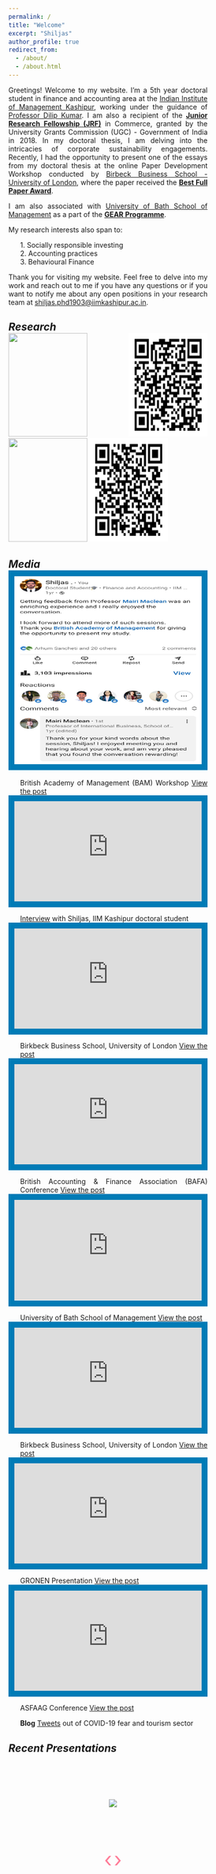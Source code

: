 ```yaml
---
permalink: /
title: "Welcome"
excerpt: "Shiljas"
author_profile: true
redirect_from: 
  - /about/
  - /about.html
---
```


<style> body {text-align: justify} </style>

Greetings! Welcome to my website. I’m a 5th year doctoral student in finance and accounting area at the [Indian Institute of Management Kashipur]( https://www.iimkashipur.ac.in), working under the guidance of [Professor Dilip Kumar](https://scholar.google.com/citations?user=N8y4jzMAAAAJ&hl=en). I am also a recipient of the **<u>Junior Research Fellowship (JRF)</u>** in Commerce, granted by the University Grants Commission (UGC) - Government of India in 2018. In my doctoral thesis, I am delving into the intricacies of corporate sustainability engagements. Recently, I had the opportunity to present one of the essays from my doctoral thesis at the online Paper Development Workshop conducted by [Birbeck Business School - University of London](https://www.bbk.ac.uk/school/business), where the paper received the **<u>Best Full Paper Award</u>**. 

I am also associated with [University of Bath School of Management](https://www.bath.ac.uk/schools/school-of-management) as a part of the **<u>GEAR Programme</u>**.

My research interests also span to:
<ol>
<li> 1. Socially responsible investing </li>
<li> 2. Accounting practices </li>
<li> 3. Behavioural Finance </li>
</ol>

Thank you for visiting my website. Feel free to delve into my work and reach out to me if you have any questions or if you want to notify me about any open positions in your research team at [shiljas.phd1903@iimkashipur.ac.in](shiljas.phd1903@iimkashipur.ac.in).



**<i>Research</i>**
-------

<img align="centre" width="160" height="210" src="https://journals.sagepub.com/cms/10.1177/TEUA_29_8/asset/18bd114d-4518-d114-6451-bd114d64518b/teua_29_8.cover.png">
<img align="centre" style="border: 12px solid white" width="160" height="210" src="/images/TE_2023.png">
<img align="centre" width="160" height="210" src="https://ojs.aut.ac.nz/applied-finance-letters/public/journals/1/cover_issue_16_en_US.jpg">
<img align="centre" style="border: 12px solid white" width="160" height="210" src="/images/AFL_2021.png">


**<i>Media</i>**
------

<a href= "https://www.linkedin.com/posts/shiljas_getting-feedback-from-professor-mairi-maclean-activity-7021156538962620416-d0un?utm_source=share&utm_medium=member_desktop">
<img style="border: 12px Solid #007bb6" src="/images/BAM_Pre_Conf_Workshop.png" width="504" height="405" > </a>



* British Academy of Management (BAM) Workshop [View the post](https://www.linkedin.com/posts/shiljas_getting-feedback-from-professor-mairi-maclean-activity-7021156538962620416-d0un?utm_source=share&utm_medium=member_desktop)



<html>
<head>
    <title>Title of the document</title>
    <style>
      .wrap-element {
        position: relative;
        overflow: hidden;
        padding-top: 56.25%;
      }
      .wrapped-iframe {
        position: absolute;
        top: 0;
        left: 0;
        width: 100%;
        height: 100%;
        border: 0;
      }
    </style>
  </head>
  <body>
    <div class="wrap-element">
      <iframe class="wrapped-iframe" style="border: 12px Solid #007bb6" src="https://www.linkedin.com/embed/feed/update/urn:li:share:7013112267705585664" gesture="media" allow="encrypted-media" allowfullscreen></iframe>
    </div>
  </body>
</html>

* [Interview](https://www.linkedin.com/posts/iimkashipur_phdinsights-scholarstories-iimkashipur-activity-7013112270926811136-UIy9?utm_source=share&utm_medium=member_desktop) with Shiljas, IIM Kashipur doctoral student



<html>
<head>
    <title>Title of the document</title>
    <style>
      .wrap-element {
        position: relative;
        overflow: hidden;
        padding-top: 56.25%;
      }
      .wrapped-iframe {
        position: absolute;
        top: 0;
        left: 0;
        width: 100%;
        height: 100%;
        border: 0;
      }
    </style>
  </head>
  <body>
    <div class="wrap-element">
      <iframe class="wrapped-iframe" style="border: 12px Solid #007bb6" src="https://www.linkedin.com/embed/feed/update/urn:li:activity:7137806825046917120" gesture="media" allow="encrypted-media" allowfullscreen></iframe>
    </div>
  </body>
</html>

* Birkbeck Business School, University of London [View the post](https://www.linkedin.com/posts/shiljas_sustainability-sustainability-activity-7137806825046917120-ack0?utm_source=share&utm_medium=member_desktop)



<html>
<head>
    <title>Title of the document</title>
    <style>
      .wrap-element {
        position: relative;
        overflow: hidden;
        padding-top: 56.25%;
      }
      .wrapped-iframe {
        position: absolute;
        top: 0;
        left: 0;
        width: 100%;
        height: 100%;
        border: 0;
      }
    </style>
  </head>
  <body>
    <div class="wrap-element">
      <iframe class="wrapped-iframe" style="border: 12px Solid #007bb6" src="https://www.linkedin.com/embed/feed/update/urn:li:activity:7143325700194746371" gesture="media" allow="encrypted-media" allowfullscreen></iframe>
    </div>
  </body>
</html>

* British Accounting & Finance Association (BAFA) Conference
[View the post](https://www.linkedin.com/posts/shiljas_corporate-sustainability-academics-activity-7143325700194746371-FmHT?utm_source=share&utm_medium=member_desktop)



<html>
<head>
    <title>Title of the document</title>
    <style>
      .wrap-element {
        position: relative;
        overflow: hidden;
        padding-top: 56.25%;
      }
      .wrapped-iframe {
        position: absolute;
        top: 0;
        left: 0;
        width: 100%;
        height: 100%;
        border: 0;
      }
    </style>
  </head>
  <body>
    <div class="wrap-element">
      <iframe class="wrapped-iframe" style="border: 12px Solid #007bb6" src="https://www.linkedin.com/embed/feed/update/urn:li:share:7152736793140887552" gesture="media" allow="encrypted-media" allowfullscreen></iframe>
    </div>
  </body>
</html>

* University of Bath School of Management [View the post](https://www.linkedin.com/posts/shiljas_iimkashipur-activity-7152736793979748353-YJo0?utm_source=share&utm_medium=member_desktop)



<html>
<head>
    <title>Title of the document</title>
    <style>
      .wrap-element {
        position: relative;
        overflow: hidden;
        padding-top: 56.25%;
      }
      .wrapped-iframe {
        position: absolute;
        top: 0;
        left: 0;
        width: 100%;
        height: 100%;
        border: 0;
      }
    </style>
  </head>
  <body>
    <div class="wrap-element">
      <iframe class="wrapped-iframe" style="border: 12px Solid #007bb6" src="https://www.linkedin.com/embed/feed/update/urn:li:share:7162831726942048257" gesture="media" allow="encrypted-media" allowfullscreen></iframe>
    </div>
  </body>
</html>



* Birkbeck Business School, University of London [View the post](https://www.linkedin.com/posts/iimkashipur_delighted-award-outstanding-activity-7162831729618014208-52Tw?utm_source=share&utm_medium=member_desktop)


<html>
<head>
    <title>Title of the document</title>
    <style>
      .wrap-element {
        position: relative;
        overflow: hidden;
        padding-top: 56.25%;
      }
      .wrapped-iframe {
        position: absolute;
        top: 0;
        left: 0;
        width: 100%;
        height: 100%;
        border: 0;
      }
    </style>
  </head>
  <body>
    <div class="wrap-element">
      <iframe class="wrapped-iframe" style="border: 12px Solid #007bb6" src="https://www.linkedin.com/embed/feed/update/urn:li:activity:7169604364787994625" gesture="media" allow="encrypted-media" allowfullscreen></iframe>
    </div>
  </body>
</html>


* GRONEN Presentation [View the post](https://www.linkedin.com/posts/shiljas_papers-on-sustainable-product-development-activity-7169604364787994625-Rl0i?utm_source=share&utm_medium=member_desktop)



<html>
<head>
    <title>Title of the document</title>
    <style>
      .wrap-element {
        position: relative;
        overflow: hidden;
        padding-top: 56.25%;
      }
      .wrapped-iframe {
        position: absolute;
        top: 0;
        left: 0;
        width: 100%;
        height: 100%;
        border: 0;
      }
    </style>
  </head>
  <body>
    <div class="wrap-element">
      <iframe class="wrapped-iframe" style="border: 12px Solid #007bb6" src="https://www.linkedin.com/embed/feed/update/urn:li:share:7173638143634595840" gesture="media" allow="encrypted-media" allowfullscreen></iframe>
    </div>
  </body>
</html>

* ASFAAG Conference [View the post](https://www.linkedin.com/posts/shiljas_asfaag-impression-corporate-activity-7173638145702346754-h09i?utm_source=share&utm_medium=member_desktop)


* **Blog** [Tweets](https://iimkashipur.medium.com/nexus-between-twitter-based-sentiment-and-tourism-sector-performance-amid-covid-19-pandemic-8dd0a0e4fdd0) out of COVID-19 fear and tourism sector



**<i>Recent Presentations</i>**
------


<style>
  * {margin:0;padding:0;box-sizing:border-box;}
  ul, li {list-style:none;}
  
  [name="slide"] {display:none;}
  .slidebox {max-width:500px;width:100%;margin: 10px; float:left; text-align:center;}
  .slidebox img {max-width:100%;}
  .slidebox .slidelist {
    white-space:nowrap;
    font-size:0;
    overflow:hidden;
  }
  .p1 {margin-right:15; padding-right: 5px}

  .p2 {clear: both}

  .slidebox .slideitem {
    position:relative;
    display:inline-block;
    vertical-align:middle;
    width:100%;
    transition:all .1s;
  }
  .slidebox .slideitem label {
    position:absolute;
    z-index:1;
    top:50%;
    transform:translateY(-50%);
    padding:20px;
    border-radius:50%;
    cursor:pointer;
  }
  label.left {
    left:20px;
    background-color:#eaeaea 20%;
    background-image:url('/assets/images/arrow/left-arrow.png');
    background-position:center center;
    background-size:50%;
    background-repeat:no-repeat;
  }
  label.right {
    right:20px;
    background-color:#eaeaea 20%;
    background-image:url('/assets/images/arrow/left-arrow.png');
    background-position:center center;
    background-size:50%;
    background-repeat:no-repeat;
  }
  .slideshowArrow {
  font-size: 3em;
  color: rgba(255, 125, 152, 1);
  cursor: pointer;
  transition: opacity 0.2s ease-in-out;
}
  .slideshowArrow:hover {
  opacity: 0.75;
}
.leftArrow {
  position: absolute;
  left: 4%;
  top: 50%;
  transform: translate(-50%, -50%);
}
.rightArrow {
  position: absolute;
  right: 4%;
  top: 50%;
  transform: translate(50%, -50%);
}
  .paginglist {text-align:center;padding:30px 0;}
  .paginglist > li {display:inline-block;vertical-align:middle;margin:0 10px;}
  .paginglist > li > label {display:block;padding:10px 30px;border-radius:10px;background:#ccc;cursor:pointer;}
  .paginglist > li:hover > label {background:#333;}
  
  [id="slide01"]:checked ~ .slidelist .slideitem {transform:translateX(0);animation:slide01 20s infinite;}
  [id="slide02"]:checked ~ .slidelist .slideitem {transform:translateX(-100%);animation:slide02 20s infinite;}
  [id="slide03"]:checked ~ .slidelist .slideitem {transform:translateX(-200%);animation:slide03 20s infinite;}
  [id="slide04"]:checked ~ .slidelist .slideitem {transform:translateX(-300%);animation:slide04 20s infinite;}
  
  @keyframes slide01 {
    0% {left:0%;}
    23% {left:0%;}
    25% {left:-100%;}
    48% {left:-100%;}
    50% {left:-200%;}
    73% {left:-200%;}
    75% {left:-300%;}
    98% {left:-300%;}
    100% {left:0%;}
  }
  @keyframes slide02 {
    0% {left:0%;}
    23% {left:0%;}
    25% {left:-100%;}
    48% {left:-100%;}
    50% {left:-200%;}
    73% {left:-200%;}
    75% {left:100%;}
    98% {left:100%;}
    100% {left:0%;}
  }
  @keyframes slide03 {
    0% {left:0%;}
    23% {left:0%;}
    25% {left:-100%;}
    48% {left:-100%;}
    50% {left:200%;}
    73% {left:200%;}
    75% {left:100%;}
    98% {left:100%;}
    100% {left:0%;}
  }
  @keyframes slide04 {
    0% {left:0%;}
    23% {left:0%;}
    25% {left:300%;}
    48% {left:300%;}
    50% {left:200%;}
    73% {left:200%;}
    75% {left:100%;}
    98% {left:100%;}
    100% {left:0%;}
  }
  </style>
  
  <div class="slidebox">
    <input type="radio" name="slide" id="slide01" checked>
    <input type="radio" name="slide" id="slide02">
    <input type="radio" name="slide" id="slide03">
    <input type="radio" name="slide" id="slide04">
    <ul class="slidelist">
      <li class="slideitem">
        <div>
          <label for="slide04" class="left"></label>
          <label for="slide02" class="right"></label>
          <a><img src="/images/conf_1.png"></a>
        </div>
      </li>
      <li class="slideitem">
        <div>
          <label for="slide01" class="left"></label>
          <label for="slide03" class="right"></label>
          <a><img src="/images/conf_2.png"></a>
        </div>
      </li>
      <li class="slideitem">
        <div>
          <label for="slide02" class="left"></label>
          <label for="slide04" class="right"></label>
          <a><img src="/images/conf_1.png"></a>
        </div>
      </li>
      <li class="slideitem">
        <div>
          <label for="slide03" class="left"></label>
          <label for="slide01" class="right"></label>
          <a><img src="/images/conf_3.png"></a>
        </div>
      </li>
    </ul>
    <span id ="leftArrow" class="slideshowArrow">&#8249;</span>
  <span id ="rightArrow" class="slideshowArrow">&#8250;</span>
    <!-- <ul class="paginglist">
      <li>
        <label for="slide01"></label>
      </li>
      <li>
        <label for="slide02"></label>
      </li>
      <li>
        <label for="slide03"></label>
      </li>
      <li>
        <label for="slide04"></label>
      </li>
    </ul> -->
  </div>
